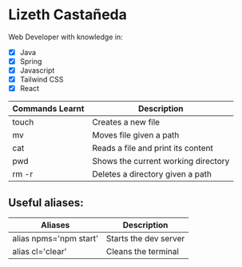 # Lizeth Castañeda
Web Developer with knowledge in:
- [x] Java
- [x] Spring
- [x] Javascript
- [x] Tailwind CSS
- [x] React

|Commands Learnt| Description|
| --------------|  --------------| 
|    touch      | Creates a new file|        
|       mv      | Moves file given a path
|        cat    | Reads a file and print its content| 
|        pwd    | Shows the current working directory| 
|       rm -r    | Deletes a directory given a path| 


## Useful aliases:
|Aliases | Description|
| --------------|  --------------| 
|alias npms='npm start'| Starts the dev server|        
|alias cl='clear'| Cleans the terminal|
